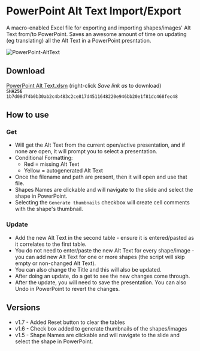 # PowerPoint Alt Text Import/Export
A macro-enabled Excel file for exporting and importing shapes/images' Alt Text from/to PowerPoint.
Saves an awesome amount of time on updating (eg translating) all the Alt Text in a PowerPoint presntation.

![PowerPoint-AltText](https://user-images.githubusercontent.com/2652773/169926908-1a153c97-3f7b-44e3-9483-99cc447e1ab9.gif)

## Download
[PowerPoint Alt Text.xlsm](https://github.com/samnseir/PowerPoint-AltText/raw/main/PowerPoint%20Alt%20Text.xlsm?download=1) (right-click _Save link as_ to download)
<br />**`SHA256`** `1b7d08d74b0b30ab2c4b483c2ce817d4511648220e946bb20e1f81dc468fec48`

## How to use
### Get
- Will get the Alt Text from the current open/active presentation, and if none are open, it will prompt you to select a presentation.
- Conditional Formatting:
  - Red = missing Alt Text
  - Yellow = autogenerated Alt Text
- Once the filename and path are present, then it will open and use that file.
- Shapes Names are clickable and will navigate to the slide and select the shape in PowerPoint.
- Selecting the `Generate thumbnails` checkbox will create cell comments with the shape's thumbnail.

### Update
- Add the new Alt Text in the second table - ensure it is entered/pasted as it correlates to the first table.
- You do not need to enter/paste the new Alt Text for every shape/image - you can add new Alt Text for one or more shapes (the script will skip empty or non-changed Alt Text).
- You can also change the Title and this will also be updated.
- After doing an update, do a get to see the new changes come through.
- After the update, you will need to save the presentation. You can also Undo in PowerPoint to revert the changes.

## Versions
- v1.7 - Added Reset button to clear the tables
- v1.6 - Check box added to generate thumbnails of the shapes/images
- v1.5 - Shape Names are clickable and will navigate to the slide and select the shape in PowerPoint.
